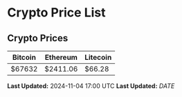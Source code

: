 # Crypto Price List

## Crypto Prices
| Bitcoin | Ethereum | Litecoin |
| ------- | -------- | -------- |
| $67632 | $2411.06 | $66.28 |
**Last Updated:** 2024-11-04 17:00 UTC
**Last Updated:** $DATE$
